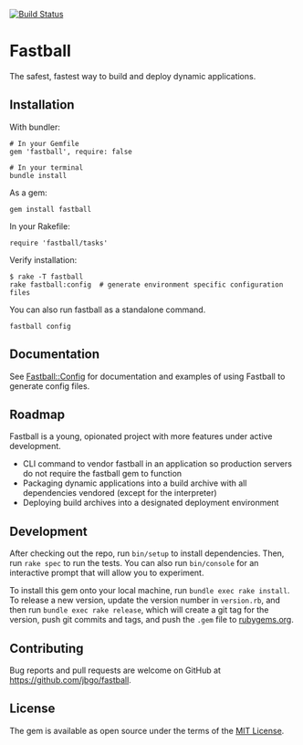 [![Build Status](https://travis-ci.org/jbgo/fastball.svg?branch=master)](https://travis-ci.org/jbgo/fastball)

# Fastball

The safest, fastest way to build and deploy dynamic applications.

## Installation

With bundler:

```
# In your Gemfile
gem 'fastball', require: false

# In your terminal
bundle install
```

As a gem:

```
gem install fastball
```

In your Rakefile:

```
require 'fastball/tasks'
```

Verify installation:

```
$ rake -T fastball
rake fastball:config  # generate environment specific configuration files
```

You can also run fastball as a standalone command.

```
fastball config
```

## Documentation

See [Fastball::Config](http://www.rubydoc.info/github/jbgo/fastball/master/Fastball/Config)
for documentation and examples of using Fastball to generate config files.

## Roadmap

Fastball is a young, opionated project with more features under active development.

- CLI command to vendor fastball in an application so production servers do not require the fastball gem to function
- Packaging dynamic applications into a build archive with all dependencies vendored (except for the interpreter)
- Deploying build archives into a designated deployment environment

## Development

After checking out the repo, run `bin/setup` to install dependencies. Then, run `rake spec` to run the tests. You can also run `bin/console` for an interactive prompt that will allow you to experiment.

To install this gem onto your local machine, run `bundle exec rake install`. To release a new version, update the version number in `version.rb`, and then run `bundle exec rake release`, which will create a git tag for the version, push git commits and tags, and push the `.gem` file to [rubygems.org](https://rubygems.org).

## Contributing

Bug reports and pull requests are welcome on GitHub at https://github.com/jbgo/fastball.


## License

The gem is available as open source under the terms of the [MIT License](http://opensource.org/licenses/MIT).

